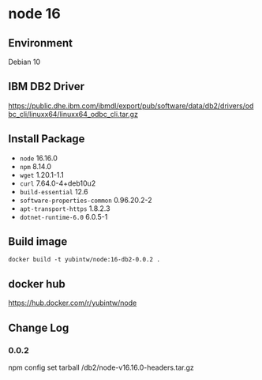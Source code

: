 # node 16

## Environment

Debian 10

## IBM DB2 Driver

https://public.dhe.ibm.com/ibmdl/export/pub/software/data/db2/drivers/odbc_cli/linuxx64/linuxx64_odbc_cli.tar.gz

## Install Package

- `node` 16.16.0
- `npm` 8.14.0
- `wget` 1.20.1-1.1
- `curl` 7.64.0-4+deb10u2
- `build-essential` 12.6
- `software-properties-common` 0.96.20.2-2
- `apt-transport-https` 1.8.2.3
- `dotnet-runtime-6.0` 6.0.5-1

## Build image

```
docker build -t yubintw/node:16-db2-0.0.2 .
```

## docker hub

https://hub.docker.com/r/yubintw/node

## Change Log

### 0.0.2

npm config set tarball /db2/node-v16.16.0-headers.tar.gz
